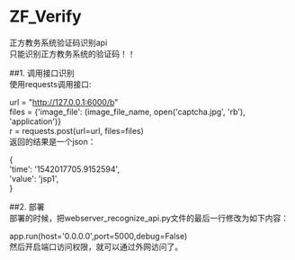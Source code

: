 # ZF_Verify
正方教务系统验证码识别api  
只能识别正方教务系统的验证码！！  
  
##1. 调用接口识别  
使用requests调用接口:  

  url = "http://127.0.0.1:6000/b"  
  files = {'image_file': (image_file_name, open('captcha.jpg', 'rb'), 'application')}  
  r = requests.post(url=url, files=files)  
  返回的结果是一个json：  

  {  
      'time': '1542017705.9152594',  
      'value': 'jsp1',  
  }  

##2. 部署  
  部署的时候，把webserver_recognize_api.py文件的最后一行修改为如下内容：  
  
  app.run(host='0.0.0.0',port=5000,debug=False)  
  然后开启端口访问权限，就可以通过外网访问了。  
